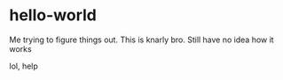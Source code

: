 # hello-world
Me trying to figure things out.
This is knarly bro.
Still have no idea how it works

lol, help
